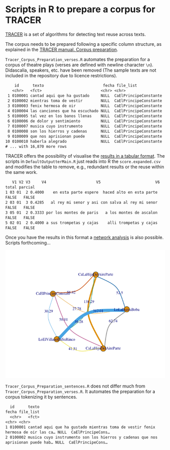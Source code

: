 # Scripts in R to prepare a corpus for TRACER

[TRACER](https://www.etrap.eu/research/tracer) is a set of algorithms for detecting text reuse across texts.  

The corpus needs to be prepared following a specific column structure, as explained in the [TRACER manual. Corpus preparation](https://tracer.gitbook.io/-manual/manual/corpus-preparation).  

`Tracer_Corpus_Preparation_verses.R` automates the preparation for a corpus of theatre plays (verses are defined with newline character `\n`). Didascalia, speakers, etc. have been removed (The sample texts are not included in the repository due to licence restrictions).

```
	id      texto                          fecha file_list            
   <chr>   <fct>                          <chr> <chr>                
 1 0100001 cantad aqui que ha gustado     NULL  CaElPrincipeConstante
 2 0100002 mientras toma de vestir        NULL  CaElPrincipeConstante
 3 0100003 fenix hermosa de oir           NULL  CaElPrincipeConstante
 4 0100004 las canciones que ha escuchado NULL  CaElPrincipeConstante
 5 0100005 tal vez en los banos llenas    NULL  CaElPrincipeConstante
 6 0100006 de dolor y sentimiento         NULL  CaElPrincipeConstante
 7 0100007 musica cuyo instrumento        NULL  CaElPrincipeConstante
 8 0100008 son los hierros y cadenas      NULL  CaElPrincipeConstante
 9 0100009 que nos aprisionan puede       NULL  CaElPrincipeConstante
10 0100010 haberla alegrado               NULL  CaElPrincipeConstante
# ... with 16,870 more rows
```

TRACER offers the possibility of visualise the [results in a tabular format](https://tracer.gitbook.io/-manual/beta/results-as-csv). The scripts in `DefaultOutputterMain.R` just reads into R the `score.expanded.csv` and modifies the table to remove, e.g., redundant results or the reuse within the same work.

```
   V1 V2 V3     V4                      V5                        V6 total parcial
1 03 01  2 0.4000    en esta parte espere  haced alto en esta parte FALSE   FALSE
2 03 01  3 0.4285   al rey mi senor y asi con salva al rey mi senor FALSE   FALSE
3 05 01  2 0.3333 por los montes de paris   a los montes de ascalon FALSE   FALSE
5 02 01  2 0.4000 a sus trompetas y cajas    alli trompetas y cajas FALSE   FALSE
```

Once you have the results in this format a [network analysis](https://www.etrap.eu/english-translations-of-pan-tadeusz-a-comparison-with-tracer/) is also possible. Scripts forthcoming... 

![](teatro_tracer_network.png)


`Tracer_Corpus_Preparation_sentences.R` does not differ much from `Tracer_Corpus_Preparation_verses.R`. It automates the preparation for a corpus tokenizing it by sentences. 

```
  id      texto                                                                           fecha file_list        
  <chr>   <fct>                                                                           <chr> <chr>            
1 0100001 cantad aqui que ha gustado mientras toma de vestir fenix hermosa de oir las ca… NULL  CaElPrincipeCons…
2 0100002 musica cuyo instrumento son los hierros y cadenas que nos aprisionan puede hab… NULL  CaElPrincipeCons…
```